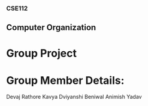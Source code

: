 ### CSE112
## Computer Organization
# Group Project

# Group Member Details:
Devaj Rathore
Kavya 
Dviyanshi Beniwal
Animish Yadav

